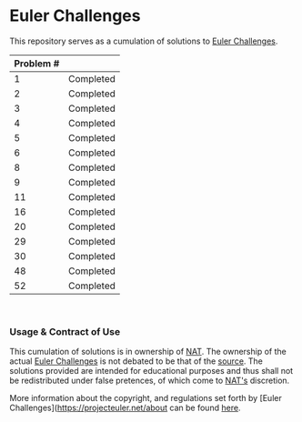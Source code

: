 # Euler Challenges

This repository serves as a cumulation of solutions to [Euler Challenges](https://projecteuler.net/about).

| Problem #||
| ----------- | ----------- |
| 1   |   Completed     |
| 2   | Completed        |
| 3   | Completed        |
| 4   | Completed        |
| 5   | Completed        |
| 6   | Completed        |
| 8   | Completed        |
| 9   | Completed        |
| 11  | Completed        |
| 16  | Completed        |
| 20  | Completed        |
| 29  | Completed        |
| 30  | Completed        |
| 48  | Completed        |
| 52  | Completed        |


<br />

### Usage & Contract of Use 

This cumulation of solutions is in ownership of [NAT](https://github.com/Nat-07). The ownership of the actual [Euler Challenges](https://projecteuler.net/about) is not debated to be that of the [source](https://projecteuler.net/archives). The solutions provided are intended for educational purposes and thus shall not be redistributed under false pretences, of which come to [NAT's](https://github.com/Nat-07) discretion. 

More information about the copyright, and regulations set forth by [Euler Challenges](https://projecteuler.net/about can be found [here](https://projecteuler.net/copyright).
